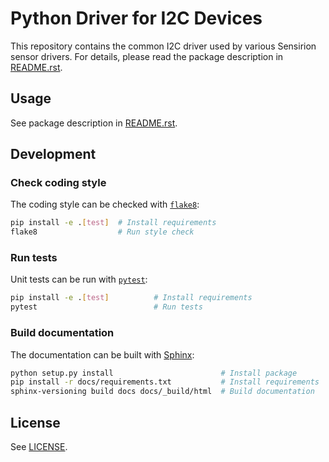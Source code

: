 # Python Driver for I2C Devices

This repository contains the common I2C driver used by various Sensirion
sensor drivers. For details, please read the package description in
[README.rst](README.rst).


## Usage

See package description in [README.rst](README.rst).


## Development

### Check coding style

The coding style can be checked with [`flake8`](http://flake8.pycqa.org/):

```bash
pip install -e .[test]  # Install requirements
flake8                  # Run style check
```

### Run tests

Unit tests can be run with [`pytest`](https://pytest.org/):

```bash
pip install -e .[test]          # Install requirements
pytest                          # Run tests
```

### Build documentation

The documentation can be built with [Sphinx](http://www.sphinx-doc.org/):

```bash
python setup.py install                        # Install package
pip install -r docs/requirements.txt           # Install requirements
sphinx-versioning build docs docs/_build/html  # Build documentation
```


## License

See [LICENSE](LICENSE).
